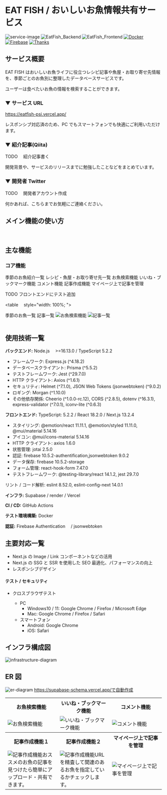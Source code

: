 # EAT FISH / おいしいお魚情報共有サービス

![service-image](https://github.com/Karukan0814/EatFish_All/blob/master/assets/EatFishImg.png)
![EatFish_Backend](https://img.shields.io/badge/Backend-Node.js%20%3E%3D16.13.0%20%2F%20TypeScript%205.2.2-brightgreen)
![EatFish_Frontend](https://img.shields.io/badge/Frontend-TypeScript%3A%205.2.2%20%2F%20React%2018.2.0%20%2F%20Next.js%2013.2.4-blue)
[![Docker](https://img.shields.io/badge/Docker-gray?logo=Docker&logoColor=2496ED)](https://www.docker.com)
[![Firebase](https://img.shields.io/badge/Firebase-gray?logo=Firebase&logoColor=FFCA28)](https://firebase.google.com)
[![Thanks](https://img.shields.io/badge/Thank%20you-for%20visiting-00aab9)](https://www.eatfish.com)

## サービス概要

EAT FISH はおいしいお魚ライフに役立つレシピ記事や魚屋・お取り寄せ先情報を、季節ごとのお魚別に整理したデータベースサービスです。

ユーザーは食べたいお魚の情報を検索することができます。

### ▼ サービス URL

https://eatfish-psi.vercel.app/

レスポンシブ対応済のため、PC でもスマートフォンでも快適にご利用いただけます。

### ▼ 紹介記事(Qiita)

TODO 　紹介記事書く

開発背景や、サービスのリリースまでに勉強したことなどをまとめています。

### ▼ 開発者 Twitter

TODO 　開発者アカウント作成

何かあれば、こちらまでお気軽にご連絡ください。

## メイン機能の使い方

<br>

## 主な機能

### コア機能

季節のお魚紹介一覧
レシピ・魚屋・お取り寄せ先一覧
お魚検索機能
いいね・ブックマーク機能
コメント機能
記事作成機能
マイページ上で記事を管理

TODO フロントエンドにテスト追加

<table　 style="width: 100%; ">
  <tr>
     <th style="text-align: center; width: 50%;">季節のお魚一覧</th>
    <th style="text-align: center; width: 50%;">記事一覧</th>
  </tr>
  <tr>
    <td><img src="https://github.com/Karukan0814/EatFish_All/blob/master/assets/searchDemo.gif" alt="お魚検索機能" /></td>
    <td><img src="https://github.com/Karukan0814/EatFish_All/blob/master/assets/articleListDemo.gif" alt="記事一覧" /></td>
    
  </tr>
</table>
<table style="width: 100%; ">
  <tr>
    <th style="text-align: center; width: 33%;">お魚検索機能</th>
    <th style="text-align: center; width: 33%;">いいね・ブックマーク機能</th>
     <th style="text-align: center; width: 33%;">コメント機能</th>

  </tr>
  <tr>
    <td><img src="https://github.com/Karukan0814/EatFish_All/blob/master/assets/searchDemo.gif" alt="お魚検索機能" /></td>
    <td><img src="https://github.com/Karukan0814/EatFish_All/blob/master/assets/likeBookmarkDemo.gif" alt="いいね・ブックマーク機能" /></td>
    <td><img src="https://github.com/Karukan0814/EatFish_All/blob/master/assets/commentDemo.gif" alt="コメント機能" /></td>
  </tr>
  <tr>
     <th style="text-align: center; width: 33%;">記事作成機能１</th>
     <th style="text-align: center; width: 33%;">記事作成機能２</th>
    <th style="text-align: center; width: 33%;">マイページ上で記事を管理</th>
  </tr>
  <tr>
    <td><img src="https://github.com/Karukan0814/EatFish_All/blob/master/assets/createArticleDemo.gif" alt="記事作成機能" />おススメのお魚の記事を見つけたら簡単にアップロード・共有できます。</td>
    <td><img src="https://github.com/Karukan0814/EatFish_All/blob/master/assets/createArticleDemo.gif" alt="記事作成機能" />URLを精査して関連のあるお魚を指定しているかチェックします。</td>
    <td><img src="https://github.com/Karukan0814/EatFish_All/blob/master/assets/mypageDemo.gif" alt="マイページ上で記事を管理" /></td>
  </tr>
</tablestyle=>

<br>

<br>

## 使用技術一覧

**バックエンド:** Node.js 　>=16.13.0 / TypeScript 5.2.2

- フレームワーク: Express.js (^4.18.2)
- データベースクライアント: Prisma (^5.5.2)
- テストフレームワーク: Jest (^29.7.0)
- HTTP クライアント: Axios (^1.6.1)
- セキュリティ: Helmet (^7.1.0), JSON Web Tokens (jsonwebtoken) (^9.0.2)
- ロギング: Morgan (^1.10.0)
- その他依存関係: Cheerio (^1.0.0-rc.12), CORS (^2.8.5), dotenv (^16.3.1), express-validator (^7.0.1), iconv-lite (^0.6.3)

**フロントエンド:** TypeScript: 5.2.2 / React 18.2.0 / Next.js 13.2.4

- スタイリング: @emotion/react 11.11.1, @emotion/styled 11.11.0, @mui/material 5.14.16
- アイコン: @mui/icons-material 5.14.16
- HTTP クライアント: axios 1.6.0
- 状態管理: jotai 2.5.0
- 認証: firebase 10.5.2-authentification,jsonwebtoken 9.0.2
- データ保存: firebase 10.5.2-storage
- フォーム管理: react-hook-form 7.47.0
- テストフレームワーク: @testing-library/react 14.1.2, jest 29.7.0

リント / コード解析: eslint 8.52.0, eslint-config-next 14.0.1

**インフラ:**
Supabase / render / Vercel

**CI / CD:** GitHub Actions

**テスト環境構築:** Docker

**認証:** Firebase Authentication 　/ jsonwebtoken

## 主要対応一覧

- Next.js の Image / Link コンポーネントなどの活用
- Next.js の SSG と SSR を使用した SEO 最適化、パフォーマンスの向上
- レスポンシブデザイン

#### テスト / セキュリティ

- クロスブラウザテスト

  - PC
    - Windows10 / 11: Google Chrome / Firefox / Microsoft Edge
    - Mac: Google Chrome / Firefox / Safari
  - スマートフォン
    - Android: Google Chrome
    - iOS: Safari

## インフラ構成図

![infrastructure-diagram](https://github.com/Karukan0814/EatFish_All/blob/master/assets/infrastructure.drawio.png)

## ER 図

![er-diagram](https://github.com/Karukan0814/EatFish_All/blob/master/assets/Supbase%20Schema.png)
https://supabase-schema.vercel.app/で自動作成
